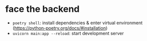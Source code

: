 # face the backend

* `poetry shell`: install dependencies & enter virtual environment (https://python-poetry.org/docs/#installation)
* `uvicorn main:app --reload`: start development server
